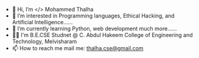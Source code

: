 - 👋 Hi, I’m </> Mohammed Thalha 
- 👀 I’m interested in Programming languages, Ethical Hacking, and Artificial Intelligence......
- 🌱 I’m currently learning Python, web development much more......
- 👨‍🎓 I'm B.E.CSE Studnet @ C. Abdul Hakeem College of Engineering and Technology, Melvisharam
- 📫 How to reach me mail me: thalha.cse@gmail.com

<!---
Mohammed-Thalha/Mohammed-Thalha is a ✨ special ✨ repository because its `README.md` (this file) appears on your GitHub profile.
You can click the Preview link to take a look at your changes.
--->
